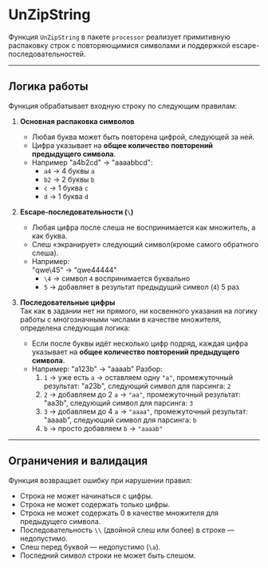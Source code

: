 # UnZipString

Функция `UnZipString` в пакете `processor` реализует примитивную распаковку строк с повторяющимися символами и поддержкой escape-последовательностей.

---

## Логика работы

Функция обрабатывает входную строку по следующим правилам:

1. **Основная распаковка символов**  
   - Любая буква может быть повторена цифрой, следующей за ней.  
   - Цифра указывает на **общее количество повторений предыдущего символа**.  
   - Например "a4b2cd" → "aaaabbcd":
     - `a4` → 4 буквы `a`  
     - `b2` → 2 буквы `b`  
     - `c` → 1 буква `c`
     - `d` → 1 буква `d`

2. **Escape-последовательности (`\`)**  
   - Любая цифра после слеша не воспринимается как множитель, а как буква.  
   - Слеш «экранирует» следующий символ(кроме самого обратного слеша).  
   - Например:  
     "qwe\45" → "qwe44444"
     - `\4` → символ `4` воспринимается буквально  
     - `5` → добавляет в результат предыдущий символ (`4`) 5 раз  

3. **Последовательные цифры**  
Так как в задании нет ни прямого, ни косвенного указания на логику работы с многозначными числами в качестве множителя, определена следующая логика:
   - Если после буквы идёт несколько цифр подряд, каждая цифра указывает на **общее количество повторений предыдущего символа**.  
   - Например: "a123b" → "aaaab"
     Разбор:
     1. `1` → уже есть `a` → оставляем одну `"a"`, промежуточный результат: "a23b", следующий символ для парсинга: `2`
     2. `2` → добавляем до 2 `a` → `"aa"`, промежуточный результат: "aa3b", следующий символ для парсинга: `3`
     3. `3` → добавляем до 4 `a` → `"aaaa"`, промежуточный результат:  "aaaab", следующий символ для парсинга: `b`
     4. `b` → просто добавляем `b` → `"aaaab"`  

---

## Ограничения и валидация

Функция возвращает ошибку при нарушении правил:

- Строка не может начинаться с цифры.  
- Строка не может содержать только цифры.  
- Строка не может содержать 0 в качестве множителя для предыдущего символа.  
- Последовательность `\\` (двойной слеш или более) в строке — недопустимо.  
- Слеш перед буквой — недопустимо (`\a`).  
- Последний символ строки не может быть слешом.  

